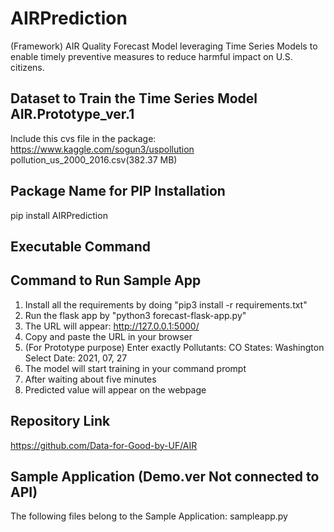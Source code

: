 # AIRPrediction
(Framework) AIR Quality Forecast Model leveraging Time Series Models to enable timely preventive measures to reduce harmful impact on U.S. citizens.

## Dataset to Train the Time Series Model AIR.Prototype_ver.1
Include this cvs file in the package: 
https://www.kaggle.com/sogun3/uspollution
pollution_us_2000_2016.csv(382.37 MB)

## Package Name for PIP Installation
pip install AIRPrediction

## Executable Command

## Command to Run Sample App
1. Install all the requirements by doing "pip3 install -r requirements.txt"
2. Run the flask app by "python3 forecast-flask-app.py"
3. The URL will appear: http://127.0.0.1:5000/
4. Copy and paste the URL in your browser
5. (For Prototype purpose) Enter exactly Pollutants: CO States: Washington Select Date: 2021, 07, 27 
6. The model will start training in your command prompt
7. After waiting about five minutes
8. Predicted value will appear on the webpage

## Repository Link
https://github.com/Data-for-Good-by-UF/AIR

## Sample Application (Demo.ver Not connected to API)
The following files belong to the Sample Application:
  sampleapp.py
